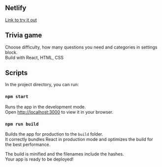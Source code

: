 ## Netlify
[Link to try it out](https://fessquizgame.netlify.app/)

## Trivia game
Choose difficulty, how many questions you need and categories in settings block.\
Build with React, HTML, CSS

## Scripts

In the project directory, you can run:

### `npm start`

Runs the app in the development mode.\
Open [http://localhost:3000](http://localhost:3000) to view it in your browser.

### `npm run build`

Builds the app for production to the `build` folder.\
It correctly bundles React in production mode and optimizes the build for the best performance.

The build is minified and the filenames include the hashes.\
Your app is ready to be deployed!

